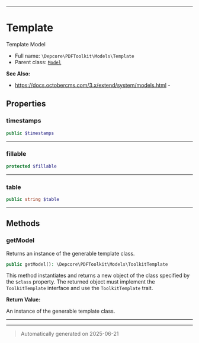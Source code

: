 ***

# Template

Template Model



* Full name: `\Depcore\PDFToolkit\Models\Template`
* Parent class: [`Model`](../../../Model.md)

**See Also:**

* https://docs.octobercms.com/3.x/extend/system/models.html - 



## Properties


### timestamps



```php
public $timestamps
```






***

### fillable



```php
protected $fillable
```






***

### table



```php
public string $table
```






***

## Methods


### getModel

Returns an instance of the generable template class.

```php
public getModel(): \Depcore\PDFToolkit\Models\ToolkitTemplate
```

This method instantiates and returns a new object of the class specified by the `$class` property.
The returned object must implement the `ToolkitTemplate` interface and use the `ToolkitTemplate` trait.







**Return Value:**

An instance of the generable template class.




***


***
> Automatically generated on 2025-06-21
